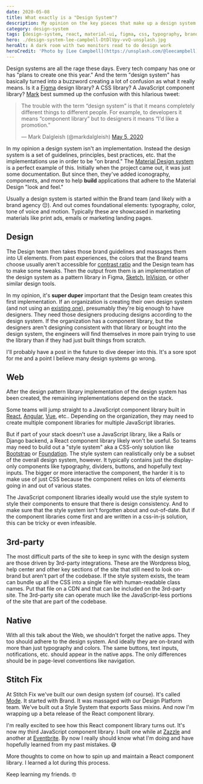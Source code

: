 ```yaml
---
date: 2020-05-08
title: What exactly is a "Design System"?
description: My opinion on the key pieces that make up a design system and high-level overview of how to go about building one
category: design-system
tags: [design-system, react, material-ui, figma, css, typography, brand]
hero: ./design-system-lee-campbell-DtDlVpy-vvQ-unsplash.jpg
heroAlt: A dark room with two monitors read to do design work
heroCredit: 'Photo by [Lee Campbell](https://unsplash.com/@leecampbell)'
---
```


Design systems are all the rage these days. Every tech company has one or has "plans to create one this year." And the term "design system" has basically turned into a buzzword creating a lot of confusion as what it really means. Is it a [Figma](https://www.figma.com/) design library? A CSS library? A JavaScript component library? [Mark](https://twitter.com/markdalgleish) best summed up the confusion with this hilarious tweet:

<blockquote class="twitter-tweet"><p lang="en" dir="ltr">The trouble with the term “design system” is that it means completely different things to different people. For example, to developers it means “component library” but to designers it means “I&#39;d like a promotion.”</p>&mdash; Mark Dalgleish (@markdalgleish) <a href="https://twitter.com/markdalgleish/status/1257609880594051072?ref_src=twsrc%5Etfw">May 5, 2020</a></blockquote>

In my opinion a design system isn't an implementation. Instead the design system is a set of guidelines, principles, best practices, etc. that the implementations use in order to be "on brand." The [Material Design system](https://material.io/) is a perfect example of this. Initially when the project came out, it was just some documentation. But since then, they've added iconography, components, and more to help **build** applications that adhere to the Material Design "look and feel."

Usually a design system is started within the Brand team (and likely with a brand agency 😔). And out comes foundational elements: typography, color, tone of voice and motion. Typically these are showcased in marketing materials like print ads, emails or marketing landing pages.

## Design

The Design team then takes those brand guidelines and massages them into UI elements. From past experiences, the colors that the Brand teams choose usually aren't accessible for [contrast ratio](https://webaim.org/blog/wcag-2-0-and-link-colors/) and the Design team has to make some tweaks. Then the output from them is an implementation of the design system as a pattern library in Figma, [Sketch](https://www.sketch.com/), [InVision](https://www.invisionapp.com/), or other similar design tools.

In my opinion, it's **super duper** important that the Design team creates this first implementation. If an organization is creating their own design system (and not using an [existing one](https://adele.uxpin.com/)), presumably they're big enough to have designers. They need those designers producing designs according to the design system. If the organization has a component library, but the designers aren't designing consistent with that library or bought into the design system, the engineers will find themselves in more pain trying to use the library than if they had just built things from scratch.

I'll probably have a post in the future to dive deeper into this. It's a sore spot for me and a point I believe many design systems go wrong.

## Web

After the design pattern library implementation of the design system has been created, the remaining implementations depend on the stack.

Some teams will jump straight to a JavaScript component library built in [React](https://github.com/jbranchaud/awesome-react-design-systems), [Angular](https://blog.bitsrc.io/11-angular-component-libraries-you-should-know-in-2018-e9f9c9d544ff), [Vue](https://vueds.com/), etc.. Depending on the organization, they may need to create multiple component libraries for multiple JavaScript libraries.

But if part of your stack doesn't use a JavaScript library, like a Rails or Django backend, a React component library likely won't be useful. So teams may need to build out a "style system" aka a CSS-only solution like [Bootstrap](https://getbootstrap.com/) or [Foundation](https://get.foundation/sites/docs/). The style system can realistically only be a subset of the overall design system, however. It typically contains just the display-only components like typography, dividers, buttons, and hopefully text inputs. The bigger or more interactive the component, the harder it is to make use of just CSS because the component relies on lots of elements going in and out of various states.

The JavaScript component libraries ideally would use the style system to style their components to ensure that there is design consistency. And to make sure that the style system isn't forgotten about and out-of-date. But if the component libraries come first and are written in a css-in-js solution, this can be tricky or even infeasible.

## 3rd-party

The most difficult parts of the site to keep in sync with the design system are those driven by 3rd-party integrations. These are the Wordpress blog, help center and other key sections of the site that still need to look on-brand but aren't part of the codebase. If the style system exists, the team can bundle up all the CSS into a single file with human-readable class names. Put that file on a CDN and that can be included on the 3rd-party site. The 3rd-party site can operate much like the JavaScript-less portions of the site that are part of the codebase.

## Native

With all this talk about the Web, we shouldn't forget the native apps. They too should adhere to the design system. And ideally they are on-brand with more than just typography and colors. The same buttons, text inputs, notifications, etc. should appear in the native apps. The only differences should be in page-level conventions like navigation.

## Stitch Fix

At Stitch Fix we've built our own design system (of course). It's called [Mode](https://medium.com/@yorthehunter/introducing-the-mode-design-system-b3a64cb916da). It started with Brand. It was massaged with our Design Platform team. We've built out a Style System that exports Sass mixins. And now I'm wrapping up a beta release of the React component library.

I'm really excited to see how this React component library turns out. It's now my third JavaScript component library. I built one while at [Zazzle](https://www.zazzle.com/) and another at [Eventbrite](https://www.eventbrite.com/). By now I really should know what I'm doing and have hopefully learned from my past mistakes. 😅

More thoughts to come on how to spin up and maintain a React component library. I learned a lot during this process.

Keep learning my friends. 🤓

